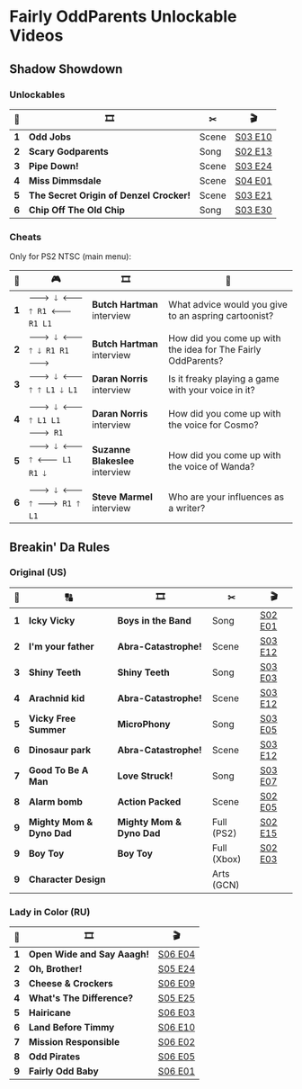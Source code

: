 # Fairly OddParents Unlockable Videos

## Shadow Showdown

### Unlockables

| 🔢 | 🎞️ | ✂ | 🎬 |
| :-: | --- | --- | --- |
| **1**	| **Odd Jobs**								| Scene	| [S03 E10](https://fairlyoddparents.fandom.com/wiki/Odd_Jobs)								|
| **2**	| **Scary Godparents**						| Song	| [S02 E13](https://fairlyoddparents.fandom.com/wiki/Scary_Godparents)						|
| **3**	| **Pipe Down!**							| Scene	| [S03 E24](https://fairlyoddparents.fandom.com/wiki/Pipe_Down!)							|
| **4**	| **Miss Dimmsdale**						| Scene	| [S04 E01](https://fairlyoddparents.fandom.com/wiki/Miss_Dimmsdale_(episode))				|
| **5**	| **The Secret Origin of Denzel Crocker!**	| Scene	| [S03 E21](https://fairlyoddparents.fandom.com/wiki/The_Secret_Origin_of_Denzel_Crocker!)	|
| **6**	| **Chip Off The Old Chip**					| Song	| [S03 E30](https://fairlyoddparents.fandom.com/wiki/Chip_Off_The_Old_Chip)					|

### Cheats

Only for PS2 NTSC (main menu):

| 🔢 | 🎮 | 🎞️ | 💬 |
| :-: | --- | --- | --- |
| **1**	| `🡒 🡓 🡐 🡑 R1 🡐 R1 L1`	| **Butch Hartman** interview		| What advice would you give to an aspring cartoonist?			|
| **2**	| `🡒 🡓 🡐 🡑 🡓 R1 R1 🡒`	| **Butch Hartman** interview		| How did you come up with the idea for The Fairly OddParents?	|
| **3**	| `🡒 🡓 🡐 🡑 🡑 L1 🡓 L1`	| **Daran Norris** interview		| Is it freaky playing a game with your voice in it?			|
| **4**	| `🡒 🡓 🡐 🡑 L1 L1 🡒 R1`	| **Daran Norris** interview 		| How did you come up with the voice for Cosmo?					|
| **5**	| `🡒 🡓 🡐 🡑 🡐 L1 R1 🡓`	| **Suzanne Blakeslee** interview	| How did you come up with the voice of Wanda?					|
| **6**	| `🡒 🡓 🡐 🡑 🡒 R1 🡑 L1`	| **Steve Marmel** interview		| Who are your influences as a writer?							|

## Breakin' Da Rules

### Original (US)

| 🔢 | 🔠 | 🎞️ | ✂ | 🎬 |
| :-: | --- | --- | --- | --- |
| **1**	| **Icky Vicky**			| **Boys in the Band**		| Song			| [S02 E01](https://fairlyoddparents.fandom.com/wiki/Boys_in_the_Band)			|
| **2**	| **I'm your father**		| **Abra-Catastrophe!**		| Scene			| [S03 E12](https://fairlyoddparents.fandom.com/wiki/Abra-Catastrophe!)			|
| **3**	| **Shiny Teeth**			| **Shiny Teeth**			| Song			| [S03 E03](https://fairlyoddparents.fandom.com/wiki/Shiny_Teeth)				|
| **4**	| **Arachnid kid**			| **Abra-Catastrophe!**		| Scene			| [S03 E12](https://fairlyoddparents.fandom.com/wiki/Abra-Catastrophe!)			|
| **5**	| **Vicky Free Summer**		| **MicroPhony**			| Song			| [S03 E05](https://fairlyoddparents.fandom.com/wiki/MicroPhony)				|
| **6**	| **Dinosaur park**			| **Abra-Catastrophe!**		| Scene			| [S03 E12](https://fairlyoddparents.fandom.com/wiki/Abra-Catastrophe!)			|
| **7**	| **Good To Be A Man**		| **Love Struck!**			| Song			| [S03 E07](https://fairlyoddparents.fandom.com/wiki/Love_Struck!)				|
| **8**	| **Alarm bomb**			| **Action Packed**			| Scene			| [S02 E05](https://fairlyoddparents.fandom.com/wiki/Action_Packed)				|
| **9**	| **Mighty Mom & Dyno Dad**	| **Mighty Mom & Dyno Dad**	| Full (PS2)	| [S02 E15](https://fairlyoddparents.fandom.com/wiki/Mighty_Mom_and_Dyno_Dad)	|
| **9**	| **Boy Toy**				| **Boy Toy**				| Full (Xbox)	| [S02 E03](https://fairlyoddparents.fandom.com/wiki/Boy_Toy)					|
| **9**	| **Character Design**		| 							| Arts (GCN)	| 																				|

### Lady in Color (RU)

| 🔢 | 🎞️ | 🎬 |
| :-: | --- | --- |
| **1**	| **Open Wide and Say Aaagh!**	| [S06 E04](https://fairlyoddparents.fandom.com/wiki/Open_Wide_and_Say_Aaagh!)		|
| **2**	| **Oh, Brother!**				| [S05 E24](https://fairlyoddparents.fandom.com/wiki/Oh,_Brother!)					|
| **3**	| **Cheese & Crockers**			| [S06 E09](https://fairlyoddparents.fandom.com/wiki/Cheese_%26_Crockers)			|
| **4**	| **What's The Difference?**	| [S05 E25](https://fairlyoddparents.fandom.com/wiki/What%27s_The_Difference%3F)	|
| **5**	| **Hairicane**					| [S06 E03](https://fairlyoddparents.fandom.com/wiki/Hairicane)						|
| **6**	| **Land Before Timmy**			| [S06 E10](https://fairlyoddparents.fandom.com/wiki/Land_Before_Timmy)				|
| **7**	| **Mission Responsible**		| [S06 E02](https://fairlyoddparents.fandom.com/wiki/Mission_Responsible)			|
| **8**	| **Odd Pirates**				| [S06 E05](https://fairlyoddparents.fandom.com/wiki/Odd_Pirates)					|
| **9**	| **Fairly Odd Baby**			| [S06 E01](https://fairlyoddparents.fandom.com/wiki/Fairly_Odd_Baby)				|
